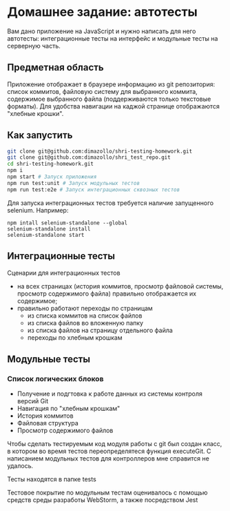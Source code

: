 # Домашнее задание: автотесты

Вам дано приложение на JavaScript и нужно написать для него автотесты: интеграционные тесты на интерфейс и модульные тесты на серверную часть.

## Предметная область

Приложение отображает в браузере информацию из git репозитория: список коммитов, файловую систему для выбранного коммита, содержимое выбранного файла (поддерживаются только текстовые форматы). Для удобства навигации на каджой странице отображаются "хлебные крошки".

## Как запустить

```sh
git clone git@github.com:dimazollo/shri-testing-homework.git
git clone git@github.com:dimazollo/shri_test_repo.git
cd shri-testing-homework.git
npm i
npm start # Запуск приложения
npm run test:unit # Запуск модульных тестов
npm run test:e2e # Запуск интеграционных сквозных тестов
```

Для запуска интеграционных тестов требуется наличие запущенного selenium. Например: 
```
npm intall selenium-standalone --global
selenium-standalone install
selenium-standalone start
```

## Интеграционные тесты

Сценарии для интеграционных тестов

- на всех страницах (история коммитов, просмотр файловой системы, просмотр содержимого файла) правильно отображается их содержимое;
- правильно работают переходы по страницам
  - из списка коммитов на список файлов
  - из списка файлов во вложенную папку
  - из списка файлов на страницу отдельного файла
  - переходы по хлебным крошкам

## Модульные тесты

### Список логических блоков

- Получение и подгтовка к работе данных из системы контроля версий Git
- Навигация по "хлебным крошкам"
- История коммитов
- Файловая структура
- Просмотр содержимого файлов

Чтобы сделать тестируемым код модуля работы с git был создан класс, в котором во время тестов 
переопределятеся функция executeGit.
С написанием модульных тестов для контроллеров мне справится не удалось. 


Тесты находятся в папке tests

Тестовое покрытие по модульным тестам оценивалось с помощью средств среды разработы WebStorm, а также посредством Jest

